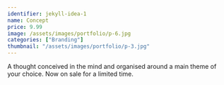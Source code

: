 ```yaml
---
identifier: jekyll-idea-1
name: Concept
price: 9.99
image: /assets/images/portfolio/p-6.jpg
categories: ["Branding"]
thumbnail: "/assets/images/portfolio/p-3.jpg"
---
```

A thought conceived in the mind and organised around a main theme of your choice. Now on sale for a limited time.